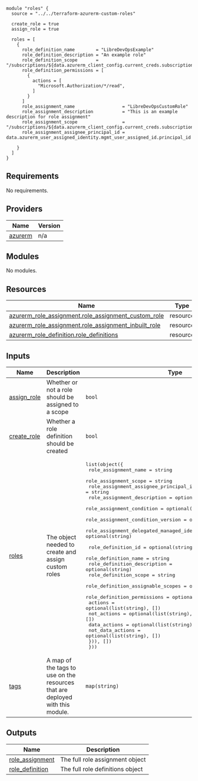 ```hcl
module "roles" {
  source = "../../terraform-azurerm-custom-roles"

  create_role = true
  assign_role = true

  roles = [
    {
      role_definition_name        = "LibreDevOpsExample"
      role_definition_description = "An example role"
      role_definition_scope       = "/subscriptions/${data.azurerm_client_config.current_creds.subscription_id}"
      role_definition_permissions = [
        {
          actions = [
            "Microsoft.Authorization/*/read",
          ]
        }
      ]
      role_assignment_name                  = "LibreDevOpsCustomRole"
      role_assignment_description           = "This is an example description for role assignment"
      role_assignment_scope                 = "/subscriptions/${data.azurerm_client_config.current_creds.subscription_id}"
      role_assignment_assignee_principal_id = data.azurerm_user_assigned_identity.mgmt_user_assigned_id.principal_id

    }
  ]
}

```
## Requirements

No requirements.

## Providers

| Name | Version |
|------|---------|
| <a name="provider_azurerm"></a> [azurerm](#provider\_azurerm) | n/a |

## Modules

No modules.

## Resources

| Name | Type |
|------|------|
| [azurerm_role_assignment.role_assignment_custom_role](https://registry.terraform.io/providers/hashicorp/azurerm/latest/docs/resources/role_assignment) | resource |
| [azurerm_role_assignment.role_assignment_inbuilt_role](https://registry.terraform.io/providers/hashicorp/azurerm/latest/docs/resources/role_assignment) | resource |
| [azurerm_role_definition.role_definitions](https://registry.terraform.io/providers/hashicorp/azurerm/latest/docs/resources/role_definition) | resource |

## Inputs

| Name | Description | Type | Default | Required |
|------|-------------|------|---------|:--------:|
| <a name="input_assign_role"></a> [assign\_role](#input\_assign\_role) | Whether or not a role should be assigned to a scope | `bool` | `true` | no |
| <a name="input_create_role"></a> [create\_role](#input\_create\_role) | Whether a role definition should be created | `bool` | `false` | no |
| <a name="input_roles"></a> [roles](#input\_roles) | The object needed to create and assign custom roles | <pre>list(object({<br>    role_assignment_name                                   = string<br>    role_assignment_scope                                  = string<br>    role_assignment_assignee_principal_id                  = string<br>    role_assignment_description                            = optional(string)<br>    role_assignment_condition                              = optional(string)<br>    role_assignment_condition_version                      = optional(number)<br>    role_assignment_delegated_managed_identity_resource_id = optional(string)<br><br>    role_definition_id                = optional(string)<br>    role_definition_name              = string<br>    role_definition_description       = optional(string)<br>    role_definition_scope             = string<br>    role_definition_assignable_scopes = optional(list(string), [])<br>    role_definition_permissions = optional(list(object({<br>      actions          = optional(list(string), [])<br>      not_actions      = optional(list(string), [])<br>      data_actions     = optional(list(string), [])<br>      not_data_actions = optional(list(string), [])<br>    })), [])<br>  }))</pre> | n/a | yes |
| <a name="input_tags"></a> [tags](#input\_tags) | A map of the tags to use on the resources that are deployed with this module. | `map(string)` | <pre>{<br>  "source": "terraform"<br>}</pre> | no |

## Outputs

| Name | Description |
|------|-------------|
| <a name="output_role_assignment"></a> [role\_assignment](#output\_role\_assignment) | The full role assignment object |
| <a name="output_role_definition"></a> [role\_definition](#output\_role\_definition) | The full role definitions object |

